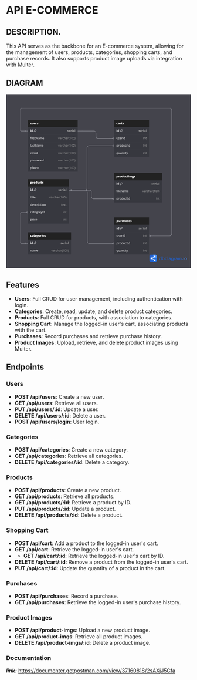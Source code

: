 # API E-COMMERCE 

## DESCRIPTION.

This API serves as the backbone for an E-commerce system, allowing for the management of users, products, categories, shopping carts, and purchase records. It also supports product image uploads via integration with Multer.

## DIAGRAM
![workflow-Diagram](./src/images/e-commerce-API[Academlo].png)

## Features

- **Users**: Full CRUD for user management, including authentication with login.
- **Categories**: Create, read, update, and delete product categories.
- **Products**: Full CRUD for products, with association to categories.
- **Shopping Cart**: Manage the logged-in user's cart, associating products with the cart.
- **Purchases**: Record purchases and retrieve purchase history.
- **Product Images**: Upload, retrieve, and delete product images using Multer.

## Endpoints

### Users

- **POST /api/users**: Create a new user.
- **GET /api/users**: Retrieve all users.
- **PUT /api/users/:id**: Update a user.
- **DELETE /api/users/:id**: Delete a user.
- **POST /api/users/login**: User login.

### Categories

- **POST /api/categories**: Create a new category.
- **GET /api/categories**: Retrieve all categories.
- **DELETE /api/categories/:id**: Delete a category.

### Products

- **POST /api/products**: Create a new product.
- **GET /api/products**: Retrieve all products.
- **GET /api/products/:id**: Retrieve a product by ID.
- **PUT /api/products/:id**: Update a product.
- **DELETE /api/products/:id**: Delete a product.

### Shopping Cart

- **POST /api/cart**: Add a product to the logged-in user's cart.
- **GET /api/cart**: Retrieve the logged-in user's cart.
- - **GET /api/cart/:id**: Retrieve the logged-in user's cart by ID.
- **DELETE /api/cart/:id**: Remove a product from the logged-in user's cart.
- **PUT /api/cart/:id**: Update the quantity of a product in the cart.

### Purchases

- **POST /api/purchases**: Record a purchase.
- **GET /api/purchases**: Retrieve the logged-in user's purchase history.

### Product Images

- **POST /api/product-imgs**: Upload a new product image.
- **GET /api/product-imgs**: Retrieve all product images.
- **DELETE /api/product-imgs/:id**: Delete a product image.

### Documentation
***link:*** https://documenter.getpostman.com/view/37160818/2sAXjJ5Cfa 
